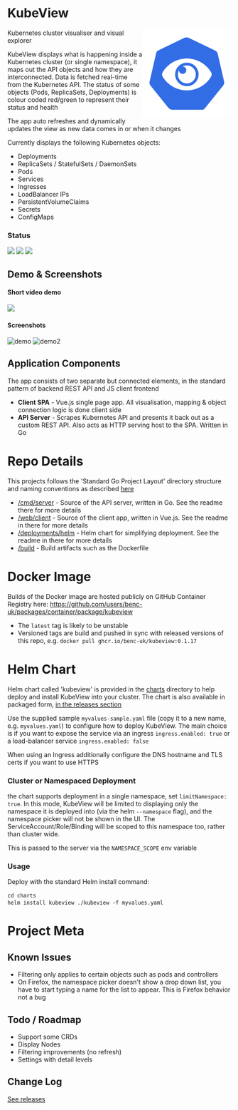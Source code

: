 # KubeView
<img src="web/client/src/assets/logo.png" style="float:right">
Kubernetes cluster visualiser and visual explorer

KubeView displays what is happening inside a Kubernetes cluster (or single namespace), it maps out the API objects and how they are interconnected. Data is fetched real-time from the Kubernetes API. The status of some objects (Pods, ReplicaSets, Deployments) is colour coded red/green to represent their status and health

The app auto refreshes and dynamically updates the view as new data comes in or when it changes

Currently displays the following Kubernetes objects:
- Deployments
- ReplicaSets / StatefulSets / DaemonSets
- Pods
- Services
- Ingresses
- LoadBalancer IPs
- PersistentVolumeClaims
- Secrets
- ConfigMaps

### Status 
[![](https://img.shields.io/github/workflow/status/benc-uk/kubeview/Build%20Dockerhub%20Image?style=for-the-badge&logo=github)](https://github.com/benc-uk/kubeview/actions?query=workflow%3A%22Build+Dockerhub+Image%22)
[![](https://img.shields.io/github/last-commit/benc-uk/kubeview?style=for-the-badge&logo=github)](https://github.com/benc-uk/kubeview/commits/master)
[![](https://img.shields.io/github/v/release/benc-uk/kubeview?style=for-the-badge&logo=github)](https://github.com/benc-uk/kubeview/releases)


## Demo & Screenshots
#### Short video demo

[![](https://user-images.githubusercontent.com/14982936/76506327-ec1a7f00-6442-11ea-95ad-2ced7bb17114.png)](https://www.youtube.com/watch?v=ukF6aLIUu58)

#### Screenshots
![demo](https://user-images.githubusercontent.com/14982936/53411103-87b68a00-39bd-11e9-81b2-df2fb9cd7b28.png)
![demo2](https://user-images.githubusercontent.com/14982936/76505968-46671000-6442-11ea-8cda-1c62fbd26958.png)

## Application Components
The app consists of two separate but connected elements, in the standard pattern of backend REST API and JS client frontend

- **Client SPA** - Vue.js single page app. All visualisation, mapping & object connection logic is done client side
- **API Server** - Scrapes Kubernetes API and presents it back out as a custom REST API. Also acts as HTTP serving host to the SPA. Written in Go


# Repo Details
This projects follows the 'Standard Go Project Layout' directory structure and naming conventions as described [here](https://github.com/golang-standards/project-layout)

- [/cmd/server](./cmd/server) - Source of the API server, written in Go. See the readme there for more details
- [/web/client](./web/client) - Source of the client app, written in Vue.js. See the readme in there for more details
- [/deployments/helm](./deployments/helm) - Helm chart for simplifying deployment. See the readme in there for more details
- [/build](./build) - Build artifacts such as the Dockerfile


# Docker Image
Builds of the Docker image are hosted publicly on GitHub Container Registry here: https://github.com/users/benc-uk/packages/container/package/kubeview

- The `latest` tag is likely to be unstable   
- Versioned tags are build and pushed in sync with released versions of this repo, e.g. `docker pull ghcr.io/benc-uk/kubeview:0.1.17`


# Helm Chart
Helm chart called 'kubeview' is provided in the [charts](./charts) directory to help deploy and install KubeView into your cluster. The chart is also available in packaged form, [in the releases section](https://github.com/benc-uk/kubeview/releases)

Use the supplied sample `myvalues-sample.yaml` file (copy it to a new name, e.g. `myvalues.yaml`) to configure how to deploy KubeView. The main choice is if you want to expose the service via an ingress `ingress.enabled: true` or a load-balancer service `ingress.enabled: false`

When using an Ingress additionally configure the DNS hostname and TLS certs if you want to use HTTPS

### Cluster or Namespaced Deployment
the chart supports deployment in a single namespace, set `limitNamespace: true`. In this mode, KubeView will be limited to displaying only the namespace it is deployed into (via the helm `--namespace` flag), and the namespace picker will not be shown in the UI. The ServiceAccount/Role/Binding will be scoped to this namespace too, rather than cluster wide.  

This is passed to the server via the `NAMESPACE_SCOPE` env variable

### Usage
Deploy with the standard Helm install command:
```
cd charts
helm install kubeview ./kubeview -f myvalues.yaml
```

# Project Meta
## Known Issues 
- Filtering only applies to certain objects such as pods and controllers
- On Firefox, the namespace picker doesn't show a drop down list, you have to start typing a name for the list to appear. This is Firefox behavior not a bug

## Todo / Roadmap
- Support some CRDs
- Display Nodes
- Filtering improvements (no refresh)
- Settings with detail levels

## Change Log
[See releases](https://github.com/benc-uk/kubeview/releases)